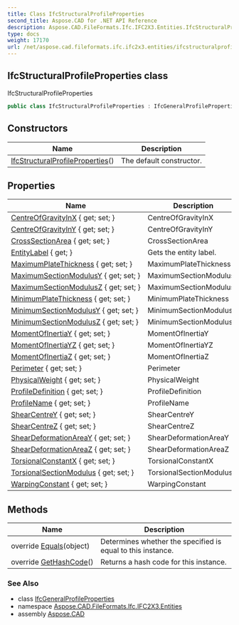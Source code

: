 ```yaml
---
title: Class IfcStructuralProfileProperties
second_title: Aspose.CAD for .NET API Reference
description: Aspose.CAD.FileFormats.Ifc.IFC2X3.Entities.IfcStructuralProfileProperties class. IfcStructuralProfileProperties
type: docs
weight: 17170
url: /net/aspose.cad.fileformats.ifc.ifc2x3.entities/ifcstructuralprofileproperties/
---
```

## IfcStructuralProfileProperties class

IfcStructuralProfileProperties

```csharp
public class IfcStructuralProfileProperties : IfcGeneralProfileProperties
```

## Constructors

| Name | Description |
| --- | --- |
| [IfcStructuralProfileProperties](ifcstructuralprofileproperties/)() | The default constructor. |

## Properties

| Name | Description |
| --- | --- |
| [CentreOfGravityInX](../../aspose.cad.fileformats.ifc.ifc2x3.entities/ifcstructuralprofileproperties/centreofgravityinx/) { get; set; } | CentreOfGravityInX |
| [CentreOfGravityInY](../../aspose.cad.fileformats.ifc.ifc2x3.entities/ifcstructuralprofileproperties/centreofgravityiny/) { get; set; } | CentreOfGravityInY |
| [CrossSectionArea](../../aspose.cad.fileformats.ifc.ifc2x3.entities/ifcgeneralprofileproperties/crosssectionarea/) { get; set; } | CrossSectionArea |
| [EntityLabel](../../aspose.cad.fileformats.ifc/ifcentity/entitylabel/) { get; } | Gets the entity label. |
| [MaximumPlateThickness](../../aspose.cad.fileformats.ifc.ifc2x3.entities/ifcgeneralprofileproperties/maximumplatethickness/) { get; set; } | MaximumPlateThickness |
| [MaximumSectionModulusY](../../aspose.cad.fileformats.ifc.ifc2x3.entities/ifcstructuralprofileproperties/maximumsectionmodulusy/) { get; set; } | MaximumSectionModulusY |
| [MaximumSectionModulusZ](../../aspose.cad.fileformats.ifc.ifc2x3.entities/ifcstructuralprofileproperties/maximumsectionmodulusz/) { get; set; } | MaximumSectionModulusZ |
| [MinimumPlateThickness](../../aspose.cad.fileformats.ifc.ifc2x3.entities/ifcgeneralprofileproperties/minimumplatethickness/) { get; set; } | MinimumPlateThickness |
| [MinimumSectionModulusY](../../aspose.cad.fileformats.ifc.ifc2x3.entities/ifcstructuralprofileproperties/minimumsectionmodulusy/) { get; set; } | MinimumSectionModulusY |
| [MinimumSectionModulusZ](../../aspose.cad.fileformats.ifc.ifc2x3.entities/ifcstructuralprofileproperties/minimumsectionmodulusz/) { get; set; } | MinimumSectionModulusZ |
| [MomentOfInertiaY](../../aspose.cad.fileformats.ifc.ifc2x3.entities/ifcstructuralprofileproperties/momentofinertiay/) { get; set; } | MomentOfInertiaY |
| [MomentOfInertiaYZ](../../aspose.cad.fileformats.ifc.ifc2x3.entities/ifcstructuralprofileproperties/momentofinertiayz/) { get; set; } | MomentOfInertiaYZ |
| [MomentOfInertiaZ](../../aspose.cad.fileformats.ifc.ifc2x3.entities/ifcstructuralprofileproperties/momentofinertiaz/) { get; set; } | MomentOfInertiaZ |
| [Perimeter](../../aspose.cad.fileformats.ifc.ifc2x3.entities/ifcgeneralprofileproperties/perimeter/) { get; set; } | Perimeter |
| [PhysicalWeight](../../aspose.cad.fileformats.ifc.ifc2x3.entities/ifcgeneralprofileproperties/physicalweight/) { get; set; } | PhysicalWeight |
| [ProfileDefinition](../../aspose.cad.fileformats.ifc.ifc2x3.entities/ifcprofileproperties/profiledefinition/) { get; set; } | ProfileDefinition |
| [ProfileName](../../aspose.cad.fileformats.ifc.ifc2x3.entities/ifcprofileproperties/profilename/) { get; set; } | ProfileName |
| [ShearCentreY](../../aspose.cad.fileformats.ifc.ifc2x3.entities/ifcstructuralprofileproperties/shearcentrey/) { get; set; } | ShearCentreY |
| [ShearCentreZ](../../aspose.cad.fileformats.ifc.ifc2x3.entities/ifcstructuralprofileproperties/shearcentrez/) { get; set; } | ShearCentreZ |
| [ShearDeformationAreaY](../../aspose.cad.fileformats.ifc.ifc2x3.entities/ifcstructuralprofileproperties/sheardeformationareay/) { get; set; } | ShearDeformationAreaY |
| [ShearDeformationAreaZ](../../aspose.cad.fileformats.ifc.ifc2x3.entities/ifcstructuralprofileproperties/sheardeformationareaz/) { get; set; } | ShearDeformationAreaZ |
| [TorsionalConstantX](../../aspose.cad.fileformats.ifc.ifc2x3.entities/ifcstructuralprofileproperties/torsionalconstantx/) { get; set; } | TorsionalConstantX |
| [TorsionalSectionModulus](../../aspose.cad.fileformats.ifc.ifc2x3.entities/ifcstructuralprofileproperties/torsionalsectionmodulus/) { get; set; } | TorsionalSectionModulus |
| [WarpingConstant](../../aspose.cad.fileformats.ifc.ifc2x3.entities/ifcstructuralprofileproperties/warpingconstant/) { get; set; } | WarpingConstant |

## Methods

| Name | Description |
| --- | --- |
| override [Equals](../../aspose.cad.fileformats.ifc/ifcentity/equals/)(object) | Determines whether the specified is equal to this instance. |
| override [GetHashCode](../../aspose.cad.fileformats.ifc/ifcentity/gethashcode/)() | Returns a hash code for this instance. |

### See Also

* class [IfcGeneralProfileProperties](../ifcgeneralprofileproperties/)
* namespace [Aspose.CAD.FileFormats.Ifc.IFC2X3.Entities](../../aspose.cad.fileformats.ifc.ifc2x3.entities/)
* assembly [Aspose.CAD](../../)


